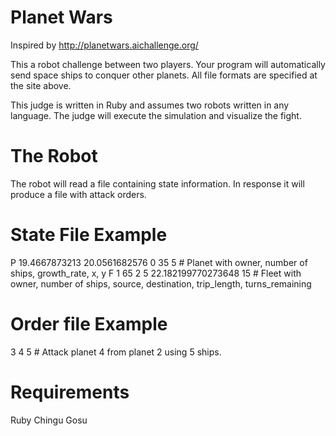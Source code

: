 Planet Wars
===========

Inspired by http://planetwars.aichallenge.org/

This a robot challenge between two players. Your program will automatically send space ships to conquer other planets.
All file formats are specified at the site above.

This judge is written in Ruby and assumes two robots written in any language.
The judge will execute the simulation and visualize the fight.

The Robot
=========
The robot will read a file containing state information. In response it will produce a file with attack orders.

State File Example
==================
P 19.4667873213 20.0561682576 0 35 5 # Planet with owner, number of ships, growth_rate, x, y
F 1 65 2 5 22.182199770273648 15 # Fleet with owner, number of ships, source, destination, trip_length, turns_remaining

Order file Example
==================
3 4 5  # Attack planet 4 from planet 2 using 5 ships.

Requirements
============
Ruby
Chingu
Gosu